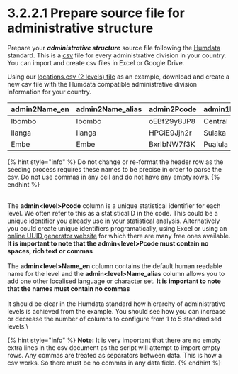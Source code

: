 # 3.2.2.1 Prepare source file for administrative structure

Prepare your _**administrative structure**_ source file following the [Humdata](https://data.humdata.org/) standard. This is a [csv](https://en.wikipedia.org/wiki/Comma-separated\_values) file for every administrative division in your country. You can import and create csv files in Excel or Google Drive.

Using our [locations.csv (2 levels) file](https://github.com/opencrvs/opencrvs-countryconfig/blob/develop/src/data-seeding/locations/source/locations.csv) as an example, download and create a new csv file with the Humdata compatible administrative division information for your country.

| admin2Name\_en | admin2Name\_alias | admin2Pcode | admin1Name\_en | admin1Name\_alias | admin1Pcode | admin0Name\_en | admin0Name\_alias | admin0Pcode |
| -------------- | ----------------- | ----------- | -------------- | ----------------- | ----------- | -------------- | ----------------- | ----------- |
| Ibombo         | Ibombo            | oEBf29y8JP8 | Central        | Central           | AWn3s2RqgAN | Farajaland     | Farajaland        | FAR         |
| Ilanga         | Ilanga            | HPGiE9Jjh2r | Sulaka         | Sulaka            | KozcEjeTyuD | Farajaland     | Farajaland        | FAR         |
| Embe           | Embe              | BxrIbNW7f3K | Pualula        | Pualula           | B1u1bVtIA92 | Farajaland     | Farajaland        | FAR         |

{% hint style="info" %}
Do not change or re-format the header row as the seeding process requires these names to be precise in order to parse the csv. Do not use commas in any cell and do not have any empty rows.
{% endhint %}

\
The **admin\<level>Pcode** column is a unique statistical identifier for each level. We often refer to this as a statisticalID in the code. This could be a unique identifier you already use in your statistical analysis. Alternatively you could create unique identifiers programatically, using Excel or using an [online UUID generator website](https://www.345tool.com/generator/random-id-generator) for which there are many free ones available. **It is important to note that the admin\<level>Pcode must contain no spaces, rich text or commas**\
\
The **admin\<level>Name\_en** column contains the default human readable name for the level and the **admin\<level>Name\_alias** column allows you to add one other localised language or character set. **It is important to note that the names must contain no commas**\
\
It should be clear in the Humdata standard how hierarchy of administrative levels is achieved from the example. You should see how you can increase or decrease the number of columns to configure from 1 to 5 standardised levels.\\

{% hint style="info" %}
**Note:** It is very important that there are no empty extra lines in the csv document as the script will attempt to import empty rows. Any commas are treated as separators between data. This is how a csv works. So there must be no commas in any data field.
{% endhint %}
